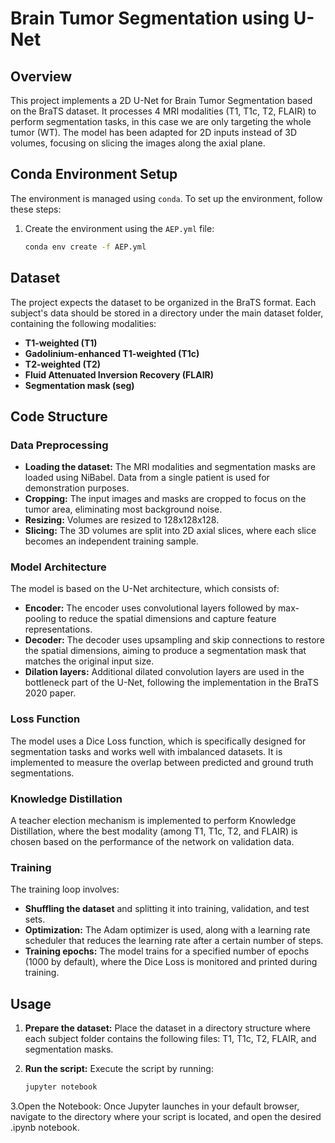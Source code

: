 # Brain Tumor Segmentation using U-Net

## Overview
This project implements a 2D U-Net for Brain Tumor Segmentation based on the BraTS dataset. It processes 4 MRI modalities (T1, T1c, T2, FLAIR) to perform segmentation tasks, in this case we are only targeting the whole tumor (WT). The model has been adapted for 2D inputs instead of 3D volumes, focusing on slicing the images along the axial plane.

## Conda Environment Setup
The environment is managed using `conda`. To set up the environment, follow these steps:

1. Create the environment using the `AEP.yml` file:
   ```bash
   conda env create -f AEP.yml

## Dataset
The project expects the dataset to be organized in the BraTS format. Each subject's data should be stored in a directory under the main dataset folder, containing the following modalities:
- **T1-weighted (T1)**
- **Gadolinium-enhanced T1-weighted (T1c)**
- **T2-weighted (T2)**
- **Fluid Attenuated Inversion Recovery (FLAIR)**
- **Segmentation mask (seg)**

## Code Structure

### Data Preprocessing
- **Loading the dataset:** The MRI modalities and segmentation masks are loaded using NiBabel. Data from a single patient is used for demonstration purposes.
- **Cropping:** The input images and masks are cropped to focus on the tumor area, eliminating most background noise.
- **Resizing:** Volumes are resized to 128x128x128.
- **Slicing:** The 3D volumes are split into 2D axial slices, where each slice becomes an independent training sample.

### Model Architecture
The model is based on the U-Net architecture, which consists of:
- **Encoder:** The encoder uses convolutional layers followed by max-pooling to reduce the spatial dimensions and capture feature representations.
- **Decoder:** The decoder uses upsampling and skip connections to restore the spatial dimensions, aiming to produce a segmentation mask that matches the original input size.
- **Dilation layers:** Additional dilated convolution layers are used in the bottleneck part of the U-Net, following the implementation in the BraTS 2020 paper.

### Loss Function
The model uses a Dice Loss function, which is specifically designed for segmentation tasks and works well with imbalanced datasets. It is implemented to measure the overlap between predicted and ground truth segmentations.

### Knowledge Distillation
A teacher election mechanism is implemented to perform Knowledge Distillation, where the best modality (among T1, T1c, T2, and FLAIR) is chosen based on the performance of the network on validation data.

### Training
The training loop involves:
- **Shuffling the dataset** and splitting it into training, validation, and test sets.
- **Optimization:** The Adam optimizer is used, along with a learning rate scheduler that reduces the learning rate after a certain number of steps.
- **Training epochs:** The model trains for a specified number of epochs (1000 by default), where the Dice Loss is monitored and printed during training.

## Usage

1. **Prepare the dataset:**
   Place the dataset in a directory structure where each subject folder contains the following files: T1, T1c, T2, FLAIR, and segmentation masks.

2. **Run the script:**
   Execute the script by running:
   ```bash
   jupyter notebook

3.Open the Notebook: Once Jupyter launches in your default browser, navigate to the directory where your script is located, and open the desired .ipynb notebook.
   
